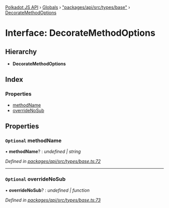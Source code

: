 [Polkadot JS API](../README.md) › [Globals](../globals.md) › ["packages/api/src/types/base"](../modules/_packages_api_src_types_base_.md) › [DecorateMethodOptions](_packages_api_src_types_base_.decoratemethodoptions.md)

# Interface: DecorateMethodOptions

## Hierarchy

* **DecorateMethodOptions**

## Index

### Properties

* [methodName](_packages_api_src_types_base_.decoratemethodoptions.md#optional-methodname)
* [overrideNoSub](_packages_api_src_types_base_.decoratemethodoptions.md#optional-overridenosub)

## Properties

### `Optional` methodName

• **methodName**? : *undefined | string*

*Defined in [packages/api/src/types/base.ts:72](https://github.com/polkadot-js/api/blob/6faea13a2/packages/api/src/types/base.ts#L72)*

___

### `Optional` overrideNoSub

• **overrideNoSub**? : *undefined | function*

*Defined in [packages/api/src/types/base.ts:73](https://github.com/polkadot-js/api/blob/6faea13a2/packages/api/src/types/base.ts#L73)*
